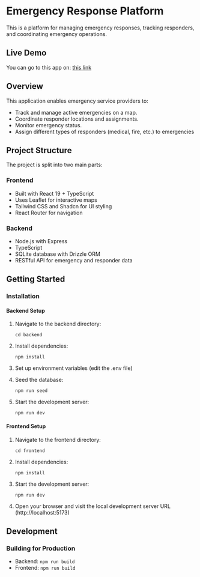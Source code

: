 # Emergency Response Platform

This is a platform for managing emergency responses, tracking responders, and coordinating emergency operations.

## Live Demo
You can go to this app on: [this link](https://emergency-platform-frontend.onrender.com/)

## Overview

This application enables emergency service providers to:
- Track and manage active emergencies on a map.
- Coordinate responder locations and assignments.
- Monitor emergency status.
- Assign different types of responders (medical, fire, etc.) to emergencies

## Project Structure

The project is split into two main parts:

### Frontend
- Built with React 19 + TypeScript
- Uses Leaflet for interactive maps
- Tailwind CSS and Shadcn for UI styling
- React Router for navigation

### Backend
- Node.js with Express
- TypeScript
- SQLite database with Drizzle ORM
- RESTful API for emergency and responder data


## Getting Started

### Installation

#### Backend Setup
1. Navigate to the backend directory:
   ```
   cd backend
   ```

2. Install dependencies:
   ```
   npm install
   ```

3. Set up environment variables (edit the .env file)

4. Seed the database:
   ```
   npm run seed
   ```

5. Start the development server:
   ```
   npm run dev
   ```

#### Frontend Setup
1. Navigate to the frontend directory:
   ```
   cd frontend
   ```

2. Install dependencies:
   ```
   npm install
   ```

3. Start the development server:
   ```
   npm run dev
   ```

4. Open your browser and visit the local development server URL (http://localhost:5173)

## Development

### Building for Production
- Backend: `npm run build`
- Frontend: `npm run build`


